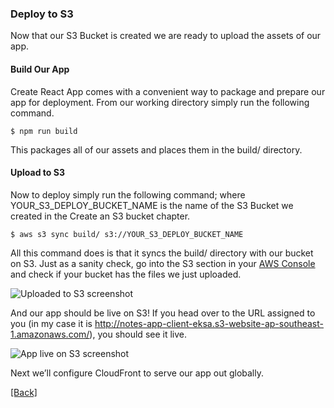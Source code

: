 ### **Deploy to S3**
Now that our S3 Bucket is created we are ready to upload the assets of our app.

#### Build Our App
Create React App comes with a convenient way to package and prepare our app for deployment. From our working directory simply run the following command.

```
$ npm run build
```

This packages all of our assets and places them in the build/ directory.

#### Upload to S3
Now to deploy simply run the following command; where YOUR_S3_DEPLOY_BUCKET_NAME is the name of the S3 Bucket we created in the Create an S3 bucket chapter.

```
$ aws s3 sync build/ s3://YOUR_S3_DEPLOY_BUCKET_NAME
```

All this command does is that it syncs the build/ directory with our bucket on S3. Just as a sanity check, go into the S3 section in your [AWS Console](https://console.aws.amazon.com/console/home) and check if your bucket has the files we just uploaded.

![Uploaded to S3 screenshot](https://d33wubrfki0l68.cloudfront.net/cb929a05093674e8602ecb897766992dfd8da672/830e8/assets/uploaded-to-s3.png)

And our app should be live on S3! If you head over to the URL assigned to you (in my case it is http://notes-app-client-eksa.s3-website-ap-southeast-1.amazonaws.com/), you should see it live.

![App live on S3 screenshot](https://d33wubrfki0l68.cloudfront.net/df1b47d66323fea4a7f6f802a94f61b69c64d4f1/4a94c/assets/app-live-on-s3.png)

Next we’ll configure CloudFront to serve our app out globally.


[[Back]](https://github.com/eksant/serverless-react-aws)

